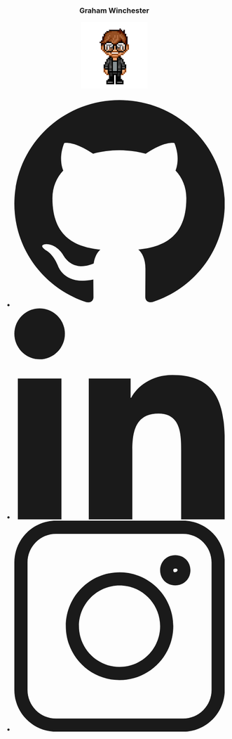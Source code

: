 
<div class="card well frame bg01" >
	<div class="title well">
		<center><h3>Graham Winchester</h3></center>
	</div>
	<div class="image">
		<center><img class="card-image" src="img/avatar.png" alt="Graham"  width="30%"><center>
	</div>
	<div class="body well">
		<div class="linklist">
			<ul class="list">
				<li class="item">
					<a class="link"	href="https://github.com/blixuk">
						<svg id="Bold" enable-background="new 0 0 24 24" height="512" viewBox="0 0 24 24" width="512" xmlns="http://www.w3.org/2000/svg"><path fill="currentColor" d="m12 .5c-6.63 0-12 5.28-12 11.792 0 5.211 3.438 9.63 8.205 11.188.6.111.82-.254.82-.567 0-.28-.01-1.022-.015-2.005-3.338.711-4.042-1.582-4.042-1.582-.546-1.361-1.335-1.725-1.335-1.725-1.087-.731.084-.716.084-.716 1.205.082 1.838 1.215 1.838 1.215 1.07 1.803 2.809 1.282 3.495.981.108-.763.417-1.282.76-1.577-2.665-.295-5.466-1.309-5.466-5.827 0-1.287.465-2.339 1.235-3.164-.135-.298-.54-1.497.105-3.121 0 0 1.005-.316 3.3 1.209.96-.262 1.98-.392 3-.398 1.02.006 2.04.136 3 .398 2.28-1.525 3.285-1.209 3.285-1.209.645 1.624.24 2.823.12 3.121.765.825 1.23 1.877 1.23 3.164 0 4.53-2.805 5.527-5.475 5.817.42.354.81 1.077.81 2.182 0 1.578-.015 2.846-.015 3.229 0 .309.21.678.825.56 4.801-1.548 8.236-5.97 8.236-11.173 0-6.512-5.373-11.792-12-11.792z"/></svg>
					</a>
				</li>
				<li class="item">
					<a class="link"	href="#">
						<svg id="Bold" enable-background="new 0 0 24 24" height="512" viewBox="0 0 24 24" width="512" xmlns="http://www.w3.org/2000/svg"><path fill="currentColor" d="m23.994 24v-.001h.006v-8.802c0-4.306-.927-7.623-5.961-7.623-2.42 0-4.044 1.328-4.707 2.587h-.07v-2.185h-4.773v16.023h4.97v-7.934c0-2.089.396-4.109 2.983-4.109 2.549 0 2.587 2.384 2.587 4.243v7.801z"/><path fill="currentColor" d="m.396 7.977h4.976v16.023h-4.976z"/><path fill="currentColor" d="m2.882 0c-1.591 0-2.882 1.291-2.882 2.882s1.291 2.909 2.882 2.909 2.882-1.318 2.882-2.909c-.001-1.591-1.292-2.882-2.882-2.882z"/></svg>
					</a>
				</li>
				<li class="item">
					<a class="link"	href="https://www.instagram.com/blixuk/">
						<svg id="regular" enable-background="new 0 0 24 24" height="512" viewBox="0 0 24 24" width="512" xmlns="http://www.w3.org/2000/svg"><path fill="currentColor" d="m4.75 24h14.5c2.619 0 4.75-2.131 4.75-4.75v-14.5c0-2.619-2.131-4.75-4.75-4.75h-14.5c-2.619 0-4.75 2.131-4.75 4.75v14.5c0 2.619 2.131 4.75 4.75 4.75zm-3.25-19.25c0-1.792 1.458-3.25 3.25-3.25h14.5c1.792 0 3.25 1.458 3.25 3.25v14.5c0 1.792-1.458 3.25-3.25 3.25h-14.5c-1.792 0-3.25-1.458-3.25-3.25z"/><path fill="currentColor" d="m12 18.13c3.38 0 6.13-2.75 6.13-6.13s-2.75-6.13-6.13-6.13-6.13 2.75-6.13 6.13 2.75 6.13 6.13 6.13zm0-10.76c2.553 0 4.63 2.077 4.63 4.63s-2.077 4.63-4.63 4.63-4.63-2.077-4.63-4.63 2.077-4.63 4.63-4.63z"/><path fill="currentColor" d="m18.358 7.362c.986 0 1.729-.74 1.729-1.721 0-1.023-.782-1.721-1.728-1.721-.986 0-1.729.74-1.729 1.721 0 1.021.778 1.721 1.728 1.721zm.177-1.886c.316.279-.405.618-.405.166 0-.27.367-.2.405-.166z"/></svg>
					</a>
				</li>
			</ul>
		</div>
	</div>
</div>